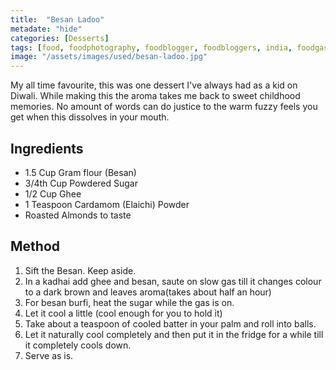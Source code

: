 ```yaml
---
title:  "Besan Ladoo"
metadate: "hide"
categories: [Desserts]
tags: [food, foodphotography, foodblogger, foodbloggers, india, foodgasm, indianfood, love, foodcoma, foodporn,indiancooking, indianrecipe, foodlovers, indianfood, indianfoodbloggers, foodiesofinstagram, foodlove, indian, indiancouple, eatlocal, eathealthy, eatwell, desifood, trending, tasty, taste, yummyinmytummy, foodie, instafood, instafoodie, foodstagram, instagood, passionatepaprika, foodblog, easy, indian, recipe, mothersrecipe, cooking, easycooking, easyrecipe, simple, simplefood, indiandessert,ladoo, besanladoo, besan ]
image: "/assets/images/used/besan-ladoo.jpg"
---
```


My all time favourite, this was one dessert I've always had as a kid on Diwali. While making this the aroma takes me back to sweet childhood memories. No amount of words can do justice to the warm fuzzy feels you get when this dissolves in your mouth.

## Ingredients

- 1.5 Cup Gram flour (Besan)
- 3/4th Cup Powdered Sugar
- 1/2 Cup Ghee
- 1 Teaspoon Cardamom (Elaichi) Powder
- Roasted Almonds to taste

## Method

1. Sift the Besan. Keep aside.
2. In a kadhai add ghee and besan, saute on slow gas till it changes colour to a dark brown and leaves aroma(takes about half an hour)
3. For besan burfi, heat the sugar while the gas is on.
4. Let it cool a little (cool enough for you to hold it)
5. Take about a teaspoon of cooled batter in your palm and roll into balls.
6. Let it naturally cool completely and then put it in the fridge for a while till it completely cools down. 
7. Serve as is. 

